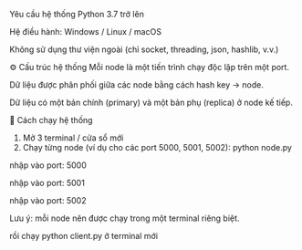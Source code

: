 Yêu cầu hệ thống
Python 3.7 trở lên

Hệ điều hành: Windows / Linux / macOS

Không sử dụng thư viện ngoài (chỉ socket, threading, json, hashlib, v.v.)

⚙️ Cấu trúc hệ thống
Mỗi node là một tiến trình chạy độc lập trên một port.

Dữ liệu được phân phối giữa các node bằng cách hash key → node.

Dữ liệu có một bản chính (primary) và một bản phụ (replica) ở node kế tiếp.

🚀 Cách chạy hệ thống
1. Mở 3 terminal / cửa sổ mới
2. Chạy từng node (ví dụ cho các port 5000, 5001, 5002): python node.py

nhập vào port: 5000

nhập vào port: 5001

nhập vào port: 5002

Lưu ý: mỗi node nên được chạy trong một terminal riêng biệt.

rồi chạy python client.py ở terminal mới